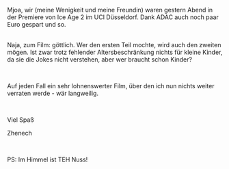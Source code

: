<html><body><p>Mjoa, wir (meine Wenigkeit und meine Freundin) waren gestern Abend in der Premiere von Ice Age 2 im UCI Düsseldorf. Dank ADAC auch noch paar Euro gespart und so.<br>

<br>

Naja, zum Film: göttlich. Wer den ersten Teil mochte, wird auch den zweiten mögen. Ist zwar trotz fehlender Altersbeschränkung nichts für kleine Kinder, da sie die Jokes nicht verstehen, aber wer braucht schon Kinder?<br>

<br>

Auf jeden Fall ein sehr lohnenswerter Film, über den ich nun nichts weiter verraten werde - wär langweilig.<br>

<br>

Viel Spaß<br>

Zhenech<br>

<br>

PS: Im Himmel ist TEH Nuss!</p></body></html>